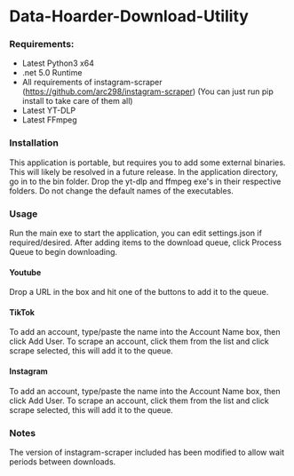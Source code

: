 # Data-Hoarder-Download-Utility
### Requirements:
- Latest Python3 x64
- .net 5.0 Runtime
- All requirements of instagram-scraper (https://github.com/arc298/instagram-scraper) (You can just run pip install to take care of them all)
- Latest YT-DLP
- Latest FFmpeg

### Installation
This application is portable, but requires you to add some external binaries. This will likely be resolved in a future release.
In the application directory, go in to the bin folder. Drop the yt-dlp and ffmpeg exe's in their respective folders. Do not change the default names of the executables.

### Usage
Run the main exe to start the application, you can edit settings.json if required/desired.
After adding items to the download queue, click Process Queue to begin downloading.

#### Youtube
Drop a URL in the box and hit one of the buttons to add it to the queue.

#### TikTok
To add an account, type/paste the name into the Account Name box, then click Add User.
To scrape an account, click them from the list and click scrape selected, this will add it to the queue.

#### Instagram
To add an account, type/paste the name into the Account Name box, then click Add User.
To scrape an account, click them from the list and click scrape selected, this will add it to the queue.

### Notes
The version of instagram-scraper included has been modified to allow wait periods between downloads.
